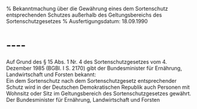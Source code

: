 % Bekanntmachung über die Gewährung eines dem Sortenschutz entsprechenden Schutzes außerhalb des Geltungsbereichs des Sortenschutzgesetzes
% Ausfertigungsdatum: 18.09.1990
 
# ----

Auf Grund des § 15 Abs. 1 Nr. 4 des Sortenschutzgesetzes vom 4. Dezember 1985 (BGBl. I S. 2170) gibt der Bundesminister für Ernährung, Landwirtschaft und Forsten bekannt:  
Ein dem Sortenschutz nach dem Sortenschutzgesetz entsprechender Schutz wird in der Deutschen Demokratischen Republik auch Personen mit Wohnsitz oder Sitz im Geltungsbereich des Sortenschutzgesetzes gewährt.   
Der Bundesminister für Ernährung, Landwirtschaft und Forsten
